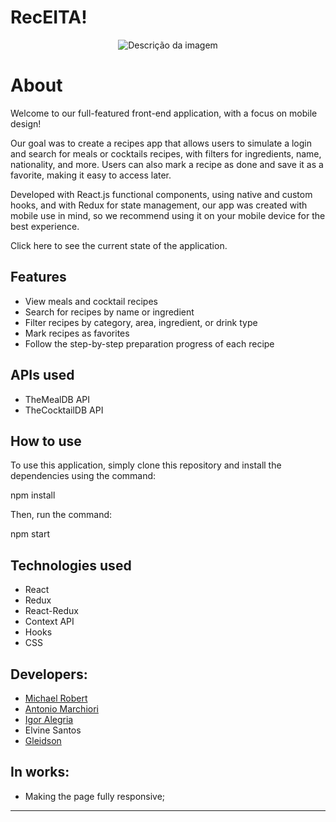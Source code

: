 # RecEITA!

<p align="center">
  <img src="[APP IMAGE](https://github.com/michaelrobertt/RecipesApp/blob/main/Peek%202023-04-22%2009-21.gif?raw=true)" alt="Descrição da imagem">
</p>

# About

Welcome to our full-featured front-end application, with a focus on mobile design!

Our goal was to create a recipes app that allows users to simulate a login and search for meals or cocktails recipes, with filters for ingredients, name, nationality, and more. Users can also mark a recipe as done and save it as a favorite, making it easy to access later.

Developed with React.js functional components, using native and custom hooks, and with Redux for state management, our app was created with mobile use in mind, so we recommend using it on your mobile device for the best experience.

Click here to see the current state of the application.

## Features

- View meals and cocktail recipes
- Search for recipes by name or ingredient
- Filter recipes by category, area, ingredient, or drink type
- Mark recipes as favorites
- Follow the step-by-step preparation progress of each recipe

## APIs used

- TheMealDB API
- TheCocktailDB API

## How to use

To use this application, simply clone this repository and install the dependencies using the command:

npm install

Then, run the command:

npm start

## Technologies used

- React
- Redux
- React-Redux
- Context API
- Hooks
- CSS

## Developers:

- [Michael Robert](https://github.com/michaelrobertt)
- [Antonio Marchiori](https://github.com/acmarchiori)
- [Igor Alegria](https://github.com/IgorAlegria)
- Elvine Santos
- [Gleidson](https://github.com/GleidsonDev)

## In works:

- Making the page fully responsive;

---
